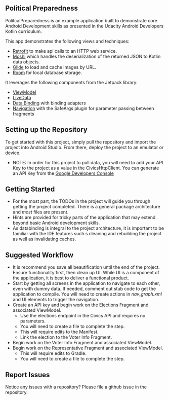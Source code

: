 ## Political Preparedness

PolitcalPreparedness is an example application built to demonstrate core Android Development skills
as presented in the Udacity Android Developers Kotlin curriculum.

This app demonstrates the following views and techniques:

* [Retrofit](https://square.github.io/retrofit/) to make api calls to an HTTP web service.
* [Moshi](https://github.com/square/moshi) which handles the deserialization of the returned JSON to
  Kotlin data objects.
* [Glide](https://bumptech.github.io/glide/) to load and cache images by URL.
* [Room](https://developer.android.com/training/data-storage/room) for local database storage.

It leverages the following components from the Jetpack library:

* [ViewModel](https://developer.android.com/topic/libraries/architecture/viewmodel)
* [LiveData](https://developer.android.com/topic/libraries/architecture/livedata)
* [Data Binding](https://developer.android.com/topic/libraries/data-binding/) with binding adapters
* [Navigation](https://developer.android.com/topic/libraries/architecture/navigation/) with the
  SafeArgs plugin for parameter passing between fragments

## Setting up the Repository

To get started with this project, simply pull the repository and import the project into Android
Studio. From there, deploy the project to an emulator or device.

* NOTE: In order for this project to pull data, you will need to add your API Key to the project as
  a value in the CivicsHttpClient. You can generate an API Key from
  the [Google Developers Console](https://console.developers.google.com/)

## Getting Started

* For the most part, the TODOs in the project will guide you through getting the project completed.
  There is a general package architecture and *most* files are present.
* Hints are provided for tricky parts of the application that may extend beyond basic Android
  development skills.
* As databinding is integral to the project architecture, it is important to be familiar with the
  IDE features such s cleaning and rebuilding the project as well as invalidating caches.

## Suggested Workflow

* It is recommend you save all beautification until the end of the project. Ensure functionality
  first, then clean up UI. While UI is a component of the application, it is best to deliver a
  functional product.
* Start by getting all screens in the application to navigate to each other, even with dummy data.
  If needed, comment out stub code to get the application to compile. You will need to create
  actions in *nav_graph.xml* and UI elements to trigger the navigation.
* Create an API key and begin work on the Elections Fragment and associated ViewModel.
    * Use the elections endpoint in the Civics API and requires no parameters.
    * You will need to create a file to complete the step.
    * This will require edits to the Manifest.
    * Link the election to the Voter Info Fragment.
* Begin work on the Voter Info Fragment and associated ViewModel.
* Begin work on the Representative Fragment and associated ViewModel.
    * This will require edits to Gradle.
    * You will need to create a file to complete the step.

## Report Issues

Notice any issues with a repository? Please file a github issue in the repository.
